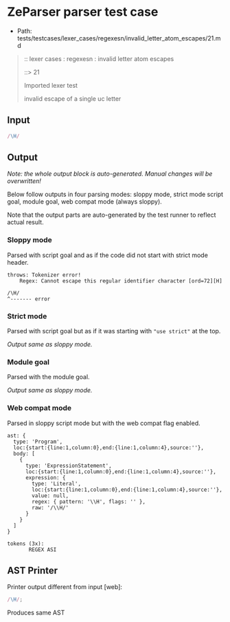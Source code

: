 # ZeParser parser test case

- Path: tests/testcases/lexer_cases/regexesn/invalid_letter_atom_escapes/21.md

> :: lexer cases : regexesn : invalid letter atom escapes
>
> ::> 21
>
> Imported lexer test
>
> invalid escape of a single uc letter


## Input

`````js
/\H/
`````

## Output

_Note: the whole output block is auto-generated. Manual changes will be overwritten!_

Below follow outputs in four parsing modes: sloppy mode, strict mode script goal, module goal, web compat mode (always sloppy).

Note that the output parts are auto-generated by the test runner to reflect actual result.

### Sloppy mode

Parsed with script goal and as if the code did not start with strict mode header.

`````
throws: Tokenizer error!
    Regex: Cannot escape this regular identifier character [ord=72][H]

/\H/
^------- error
`````

### Strict mode

Parsed with script goal but as if it was starting with `"use strict"` at the top.

_Output same as sloppy mode._

### Module goal

Parsed with the module goal.

_Output same as sloppy mode._

### Web compat mode

Parsed in sloppy script mode but with the web compat flag enabled.

`````
ast: {
  type: 'Program',
  loc:{start:{line:1,column:0},end:{line:1,column:4},source:''},
  body: [
    {
      type: 'ExpressionStatement',
      loc:{start:{line:1,column:0},end:{line:1,column:4},source:''},
      expression: {
        type: 'Literal',
        loc:{start:{line:1,column:0},end:{line:1,column:4},source:''},
        value: null,
        regex: { pattern: '\\H', flags: '' },
        raw: '/\\H/'
      }
    }
  ]
}

tokens (3x):
       REGEX ASI
`````


## AST Printer

Printer output different from input [web]:

````js
/\H/;
````

Produces same AST
